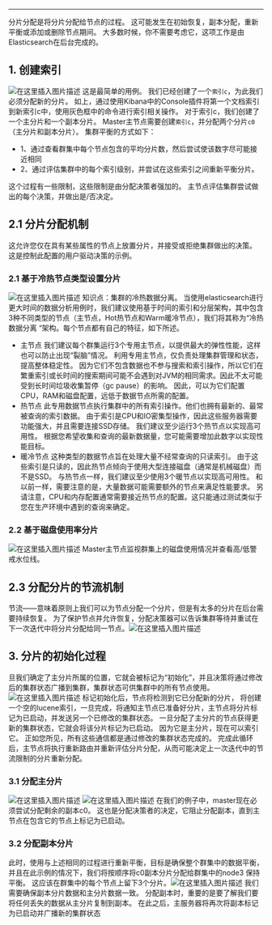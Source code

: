 


-----
分片分配是将分片分配给节点的过程。 这可能发生在初始恢复，副本分配，重新平衡或添加或删除节点期间。 大多数时候，你不需要考虑它，这项工作是由Elasticsearch在后台完成的。

## 1. 创建索引
![在这里插入图片描述](https://img-blog.csdnimg.cn/20210329141851352.png?x-oss-process=image/watermark,type_ZmFuZ3poZW5naGVpdGk,shadow_10,text_aHR0cHM6Ly9ibG9nLmNzZG4ubmV0L3hpeGloYWhhbGVsZWhlaGU=,size_16,color_FFFFFF,t_70)
这是最简单的用例。 我们已经创建了一个`索引c`，为此我们必须分配新的分片。 如上，通过使用Kibana中的Console插件将第一个文档索引到新索引c中，使用灰色框中的命令进行索引相关操作。
对于索引c，我们创建了一个主分片和一个副本分片。 Master主节点需要创建`索引c`，并分配两个分片`c0`（主分片和副本分片）。 集群平衡的方式如下：

 - 1、通过查看群集中每个节点包含的平均分片数，然后尝试使该数字尽可能接近相同
 - 2、通过评估集群中的每个索引级别，并尝试在这些索引之间重新平衡分片。

这个过程有一些限制，这些限制是由分配决策者强加的。 主节点评估集群尝试做出的每个决策，并做出是/否决定。

## 2.1  分片分配机制
这允许您仅在具有某些属性的节点上放置分片，并接受或拒绝集群做出的决策。
这是控制此配置的用户驱动决策的示例。

### 2.1 基于冷热节点类型设置分片
![在这里插入图片描述](https://img-blog.csdnimg.cn/20210329142230201.png?x-oss-process=image/watermark,type_ZmFuZ3poZW5naGVpdGk,shadow_10,text_aHR0cHM6Ly9ibG9nLmNzZG4ubmV0L3hpeGloYWhhbGVsZWhlaGU=,size_16,color_FFFFFF,t_70)
知识点：集群的冷热数据分离。
当使用elasticsearch进行更大时间的数据分析用例时，我们建议使用基于时间的索引和分层架构，其中包含3种不同类型的节点（主节点，Hot热节点和Warm暖冷节点），我们将其称为“冷热数据分离 “架构。每个节点都有自己的特征，如下所述。

 - 主节点
我们建议每个群集运行3个专用主节点，以提供最大的弹性性能，这样也可以防止出现“裂脑”情况。
利用专用主节点，仅负责处理集群管理和状态，提高整体稳定性。
因为它们不包含数据也不参与搜索和索引操作，所以它们在繁重索引或长时间的搜索期间可能不会遇到对JVM的相同需求。因此不太可能受到长时间垃圾收集暂停（gc pause）的影响。
因此，可以为它们配置CPU，RAM和磁盘配置，远低于数据节点所需的配置。
 - 热节点
此专用数据节点执行集群中的所有索引操作。他们也拥有最新的、最常被查询的索引数据。
由于索引是CPU和IO密集型操作，因此这些服务器需要功能强大，并且需要连接SSD存储。
我们建议至少运行3个热节点以实现高可用性。
根据您希望收集和查询的最新数据量，您可能需要增加此数字以实现性能目标。
 - 暖冷节点
这种类型的数据节点旨在处理大量不经常查询的只读索引。
由于这些索引是只读的，因此热节点倾向于使用大型连接磁盘（通常是机械磁盘）而不是SSD。
与热节点一样，我们建议至少使用3个暖节点以实现高可用性。
和以前一样，需要注意的是，大量数据可能需要额外的节点来满足性能要求。
另请注意，CPU和内存配置通常需要接近热节点的配置。这只能通过测试类似于您在生产环境中遇到的查询来确定。

### 2.2 基于磁盘使用率分片
![在这里插入图片描述](https://img-blog.csdnimg.cn/20210329142428776.png?x-oss-process=image/watermark,type_ZmFuZ3poZW5naGVpdGk,shadow_10,text_aHR0cHM6Ly9ibG9nLmNzZG4ubmV0L3hpeGloYWhhbGVsZWhlaGU=,size_16,color_FFFFFF,t_70)
Master主节点监视群集上的磁盘使用情况并查看高/低警戒水位线。

## 2.3 分配分片的节流机制
节流——意味着原则上我们可以为节点分配一个分片，但是有太多的分片在后台需要持续恢复。
为了保护节点并允许恢复，分配决策器可以告诉集群等待并重试在下一次迭代中将分片分配给同一节点。![在这里插入图片描述](https://img-blog.csdnimg.cn/2021032914274564.png?x-oss-process=image/watermark,type_ZmFuZ3poZW5naGVpdGk,shadow_10,text_aHR0cHM6Ly9ibG9nLmNzZG4ubmV0L3hpeGloYWhhbGVsZWhlaGU=,size_16,color_FFFFFF,t_70)
## 3. 分片的初始化过程
旦我们确定了主分片所属的位置，它就会被标记为“初始化”，并且决策将通过修改后的集群状态广播到集群，集群状态可供集群中的所有节点使用。
![在这里插入图片描述](https://img-blog.csdnimg.cn/20210329142829307.png?x-oss-process=image/watermark,type_ZmFuZ3poZW5naGVpdGk,shadow_10,text_aHR0cHM6Ly9ibG9nLmNzZG4ubmV0L3hpeGloYWhhbGVsZWhlaGU=,size_16,color_FFFFFF,t_70)
标记初始化后，节点将检测到它已分配新的分片， 将创建一个空的lucene索引，一旦完成，将通知主节点已准备好分片，主节点将分片标记为已启动，并发送另一个已修改的集群状态。
一旦分配了主分片的节点获得更新的集群状态，它就会将该分片标记为已启动。 因为它是主分片，现在可以索引它。
正如您所见，所有这些通信都是通过修改的集群状态完成的。 完成此循环后，主节点将执行重新路由并重新评估分片分配，从而可能决定上一次迭代中的节流限制的分片重新分配。

### 3.1 分配主分片
![在这里插入图片描述](https://img-blog.csdnimg.cn/20210329142952679.png?x-oss-process=image/watermark,type_ZmFuZ3poZW5naGVpdGk,shadow_10,text_aHR0cHM6Ly9ibG9nLmNzZG4ubmV0L3hpeGloYWhhbGVsZWhlaGU=,size_16,color_FFFFFF,t_70)
![在这里插入图片描述](https://img-blog.csdnimg.cn/2021032914300273.png?x-oss-process=image/watermark,type_ZmFuZ3poZW5naGVpdGk,shadow_10,text_aHR0cHM6Ly9ibG9nLmNzZG4ubmV0L3hpeGloYWhhbGVsZWhlaGU=,size_16,color_FFFFFF,t_70)
在我们的例子中，master现在必须尝试分配剩余的副本c0。 这也是分配决策者的决定，它阻止分配副本，直到主节点在包含它的节点上标记为已启动。

### 3.2 分配副本分片
此时，使用与上述相同的过程进行重新平衡，目标是确保整个群集中的数据平衡，并且在此示例的情况下，我们将按顺序将c0副本分片分配给群集中的node3 保持平衡。 这应该在群集中的每个节点上留下3个分片。![在这里插入图片描述](https://img-blog.csdnimg.cn/20210329143252997.png?x-oss-process=image/watermark,type_ZmFuZ3poZW5naGVpdGk,shadow_10,text_aHR0cHM6Ly9ibG9nLmNzZG4ubmV0L3hpeGloYWhhbGVsZWhlaGU=,size_16,color_FFFFFF,t_70)
我们需要确保副本分片数据和主分片数据一致。
分配副本时，重要的是要了解我们要将任何丢失的数据从主分片复制到副本。
在此之后，主服务器将再次将副本标记为已启动并广播新的集群状态
